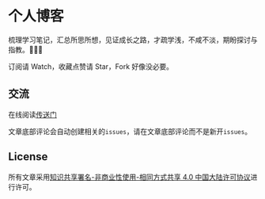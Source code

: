 # 个人博客

梳理学习笔记，汇总所思所想，见证成长之路，才疏学浅，不咸不淡，期盼探讨与指教。💪💪💪

订阅请 Watch，收藏点赞请 Star，Fork 好像没必要。

## 交流

在线阅读[传送门](https://undeio.me)

文章底部评论会自动创建相关的`issues`，请在文章底部评论而不是新开`issues`。

## License

所有文章采用[知识共享署名-非商业性使用-相同方式共享 4.0 中国大陆许可协议](https://creativecommons.org/licenses/by-nc-sa/4.0/deed.zh)进行许可。
